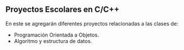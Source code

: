 ## Proyectos Escolares en C/C++
En este se agregarán diferentes proyectos relacionadas a las clases de:

* Programación Orientada a Objetos.
* Algoritmo y estructura de datos.

